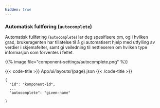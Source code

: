 ```yaml
---
hidden: true
---
```


<!-- begin intro -->
### Automatisk fullføring (`autocomplete`)
Automatisk fullføring (`autocomplete`) lar deg spesifisere om, og i hvilken grad, brukeragenten har tillatelse til å gi automatisert hjelp med utfylling av verdier i skjemafelter, samt gi veiledning til nettleseren om hvilken type informasjon som forventes i feltet.
<!-- end intro -->


<!-- begin asd -->

{{% image file="component-settings/autocomplete.png" %}}

<!-- end asd -->


<!-- begin code -->

{{< code-title >}}
App/ui/layouts/{page}.json
{{< /code-title >}}

```json{hl_lines="4"}
{
  "id": "komponent-id",
  ...
  "autocomplete": "given-name"
  
}
```

<!-- end code -->


<!-- begin more -->


<!-- end more -->